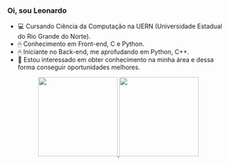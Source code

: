 ### Oi, sou Leonardo


- 💻 Cursando Ciência da Computação na UERN (Universidade Estadual do Rio Grande do Norte).
- 🖱 Conhecimento em Front-end, C e Python.
- 🖱 Iniciante no Back-end, me aprofudando em Python, C++.
- 👀 Estou interessado em obter conhecimento na minha área e dessa forma conseguir oportunidades melhores.

<div align="center">
  <a href="https://github.com/leoctescossia">
  <img height="180em" src="https://github-readme-stats.vercel.app/api?username=leoctescossia&show_icons=true&theme=dark&include_all_commits=true&count_private=true"/>
  <img height="180em" src="https://github-readme-stats.vercel.app/api/top-langs/?username=leoctescossia&layout=compact&langs_count=7&theme=dark"/>
</div>

